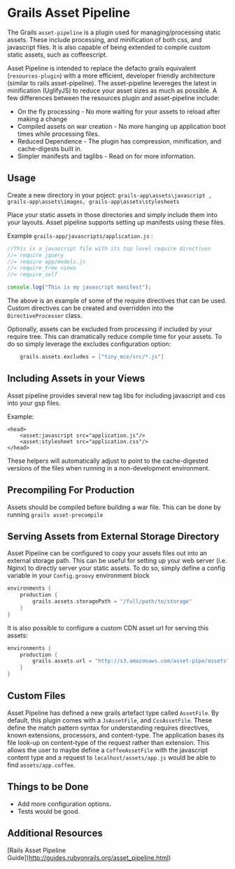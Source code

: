 Grails Asset Pipeline
=====================
The Grails `asset-pipeline` is a plugin used for managing/processing static assets. These include processing, and minification of both css, and javascript files. It is also capable of being extended to compile custom static assets, such as coffeescript.

Asset Pipeline is intended to replace the defacto grails equivalent (`resources-plugin`) with a more efficient, developer friendly architecture (similar to rails asset-pipeline). The asset-pipeline levereges the latest in minification (UglifyJS) to reduce your asset sizes as much as possible. A few differences between the resources plugin and asset-pipeline include:

* On the fly processing - No more waiting for your assets to reload after making a change
* Compiled assets on war creation - No more hanging up application boot times while processing files.
* Reduced Dependence - The plugin has compression, minification, and cache-digests built in.
* Simpler manifests and taglibs - Read on for more information.


Usage
-----
Create a new directory in your poject: `grails-app\assets\javascript , grails-app\assets\images, grails-app\assets\stylesheets`

Place your static assets in those directories and simply include them into your layouts. Asset pipeline supports setting up manifests using these files.

Example `grails-app/javascripts/application.js` :

```javascript
//This is a javascript file with its top level require directives
//= require jquery
//= require app/models.js
//= require_tree views
//= require_self

console.log("This is my javascript manifest");
```

The above is an example of some of the require directives that can be used. Custom directives can be created and overridden into the `DirectiveProcessor` class.

Optionally, assets can be excluded from processing if included by your require tree. This can dramatically reduce compile time for your assets. To do so simply leverage the excludes configuration option:

```groovy
	grails.assets.excludes = ["tiny_mce/src/*.js"]
```

Including Assets in your Views
------------------------------
Asset pipeline provides several new tag libs for including javascript and css into your gsp files.

Example:
```gsp
<head>
	<asset:javascript src="application.js"/>
	<asset:stylesheet src="application.css"/>
</head>
```

These helpers will automatically adjust to point to the cache-digested versions of the files when running in a non-development environment.

Precompiling For Production
---------------------------
Assets should be compiled before building a war file. This can be done by running `grails asset-precompile`

Serving Assets from External Storage Directory
----------------------------------------------
Asset Pipeline can be configured to copy your assets files out into an external storage path. This can be useful for setting up your web server (i.e. Nginx) to directly server your static assets. To do so, simply define a config variable in your `Config.groovy` environment block

```groovy
environments {
	production {
		grails.assets.storagePath = "/full/path/to/storage"
	}
}
```

It is also possible to configure a custom CDN asset url for serving this assets:

```groovy
environments {
	production {
		grails.assets.url = "http://s3.amazonaws.com/asset-pipe/assets"
	}
}
```

Custom Files
------------
Asset Pipeline has defined a new grails artefact type called `AssetFile`. By default, this plugin comes with a `JsAssetFile`, and `CssAssetFile`. These define the match pattern syntax for understanding requires directives, known extensions, processors, and content-type. The application bases its file look-up on content-type of the request rather than extension. This allows the user to maybe define a `CoffeeAssetFile` with the javascript content type and a request to `localhost/assets/app.js` would be able to find `assets/app.coffee`.


Things to be Done
-----------------
* Add more configuration options.
* Tests would be good.

Additional Resources
--------------------
[Rails Asset Pipeline Guide])http://guides.rubyonrails.org/asset_pipeline.html)
